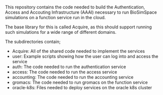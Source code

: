 This repository contains the code needed to build the Authentication,
Access and Accouting Infrastructure (AAAI) necessary to run 
BioSimSpace simulations on a function service run in the cloud.

The base library for this is called Acquire, as this should support
running such simulations for a wide range of different domains.

The subdirectories contain;

* Acquire: All of the shared code needed to implement the services
* user: Example scripts showing how the user can log into and access the service
* auth: The code needed to run the authentication service
* access: The code needed to run the access service
* accounting: The code needed to run the accounting service
* gromacs: The code needed to run gromacs on the function service
* oracle-k8s: Files needed to deploy services on the oracle k8s cluster

